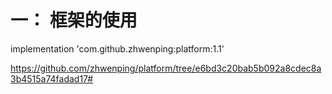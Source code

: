 一： 框架的使用 
= 
 implementation 'com.github.zhwenping:platform:1.1'
 
 https://github.com/zhwenping/platform/tree/e6bd3c20bab5b092a8cdec8a3b4515a74fadad17#
